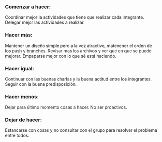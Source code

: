 ### Comenzar a hacer:
  Coordinar mejor la actividades que tiene que realizar cada integrante.
  Delegar mejor las actividades a realizar.

### Hacer más:
Mantener un diseño simple pero a la vez atractivo, matenener el orden de los push y branches.
Revisar mas los archivos y ver que en que se puede mejorar.
Empaparse mejor con lo que sé está haciendo.

### Hacer igual:
Continuar con las buenas charlas y la buena actitud entre los integrantes.
Seguir con la buena predisposición.

### Hacer menos:
Dejar para último momento cosas a hacer.
No ser proactivos.

### Dejar de hacer:
Estancarse con cosas y no consultar con el grupo para resolver el problema entre todos.
